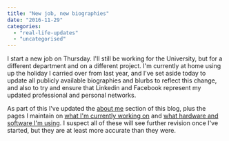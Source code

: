 ```yaml
---
title: "New job, new biographies"
date: "2016-11-29"
categories: 
  - "real-life-updates"
  - "uncategorised"
---
```


I start a new job on Thursday. I'll still be working for the University, but for a different department and on a different project. I'm currently at home using up the holiday I carried over from last year, and I've set aside today to update all publicly available biographies and blurbs to reflect this change, and also to try and ensure that Linkedin and Facebook represent my updated professional and personal networks.

As part of this I've updated the [about me](http://teknostatik.co.uk/about-me) section of this blog, plus the pages I maintain on [what I'm currently working on](http://teknostatik.co.uk/now) and [what hardware and software I'm using](http://teknostatik.co.uk/setup). I suspect all of these will see further revision once I've started, but they are at least more accurate than they were.
